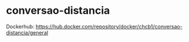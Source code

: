 # conversao-distancia

Dockerhub: https://hub.docker.com/repository/docker/chcb1/conversao-distancia/general
